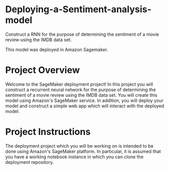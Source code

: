 # Deploying-a-Sentiment-analysis-model
Construct a RNN for the purpose of determining the sentiment of a movie review using the IMDB data set.

This model was deployed in Amazon Sagemaker. 

# Project Overview
Welcome to the SageMaker deployment project! In this project you will construct a recurrent neural network for the purpose of determining the sentiment of a movie review using the IMDB data set. You will create this model using Amazon's SageMaker service. In addition, you will deploy your model and construct a simple web app which will interact with the deployed model.

# Project Instructions
The deployment project which you will be working on is intended to be done using Amazon's SageMaker platform. In particular, it is assumed that you have a working notebook instance in which you can clone the deployment repository.
